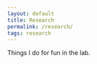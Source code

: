 ```yaml
---
layout: default
title: Research
permalink: /research/
tags: research
---
```


Things I do for fun in the lab.